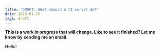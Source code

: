 ```yaml
---
title: 'DRAFT: What should a CI server do?'
date: 2023-01-25
tags: draft
---
```


**This is a work in progress that will change. Like to see it finished? Let me know by sending me an email.**

Hello!
